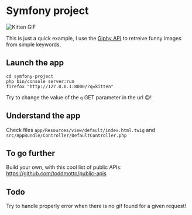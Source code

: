 Symfony project
===============

![Kitten GIF](http://media2.giphy.com/media/3o7qE7Hbomm69hYr04/giphy.gif)

This is just a quick example, I use the [Giphy API](https://github.com/Giphy/GiphyAPI#search-endpoint) to retreive funny images from simple keywords.

## Launch the app

```shell
cd symfony-project
php bin/console server:run
firefox "http://127.0.0.1:8000/?q=kitten"
```

Try to change the value of the `q` GET parameter in the url :wink:!

## Understand the app

Check files `app/Resources/view/default/index.html.twig` and `src/AppBundle/Controller/DefaultController.php`

## To go further

Build your own, with this cool list of public APIs: https://github.com/toddmotto/public-apis

## Todo

Try to handle properly error when there is no gif found for a given request!
